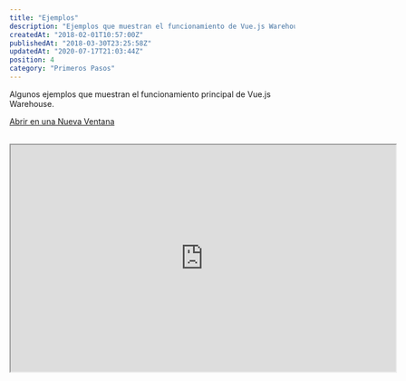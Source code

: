 ```yaml
---
title: "Ejemplos"
description: "Ejemplos que muestran el funcionamiento de Vue.js Warehouse."
createdAt: "2018-02-01T10:57:00Z"
publishedAt: "2018-03-30T23:25:58Z"
updatedAt: "2020-07-17T21:03:44Z"
position: 4
category: "Primeros Pasos"
---
```


Algunos ejemplos que muestran el funcionamiento principal de Vue.js Warehouse.

[Abrir en una Nueva Ventana](https://vue-warehouse.aceforth-opensource.now.sh/)

<br>

<div class="example-iframe">
  <iframe src="https://vue-warehouse.aceforth-opensource.now.sh/" height="400" width="680" sandbox="allow-scripts allow-same-origin allow-popups"></iframe>
</div>
